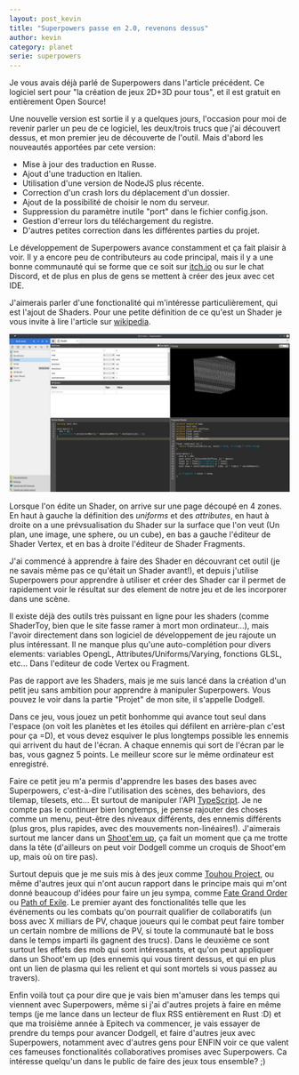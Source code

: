 ```yaml
---
layout: post_kevin
title: "Superpowers passe en 2.0, revenons dessus"
author: kevin
category: planet
serie: superpowers
---
```


Je vous avais déjà parlé de Superpowers dans l'article précédent. Ce logiciel sert pour "la création de jeux 2D+3D pour tous", et il est gratuit en entièrement Open Source!

<!--break-->

Une nouvelle version est sortie il y a quelques jours, l'occasion pour moi de revenir parler un peu de ce logiciel, les deux/trois trucs que j'ai découvert dessus, et mon premier jeu de découverte de l'outil. Mais d'abord les nouveautés apportées par cete version:

- Mise à jour des traduction en Russe.
- Ajout d'une traduction en Italien.
- Utilisation d'une version de NodeJS plus récente.
- Correction d'un crash lors du déplacement d'un dossier.
- Ajout de la possibilité de choisir le nom du serveur.
- Suppression du paramètre inutile "port" dans le fichier config.json.
- Gestion d'erreur lors du téléchargement du registre.
- D'autres petites correction dans les différentes parties du projet.

Le développement de Superpowers avance constamment et ça fait plaisir à voir. Il y a encore peu de contributeurs au code principal, mais il y a une bonne communauté qui se forme que ce soit sur [itch.io](itch.io) ou sur le chat Discord, et de plus en plus de gens se mettent à créer des jeux avec cet IDE.

J'aimerais parler d'une fonctionalité qui m'intéresse particulièrement, qui est l'ajout de Shaders. Pour une petite définition de ce qu'est un Shader je vous invite à lire l'article sur [wikipedia](https://en.wikipedia.org/wiki/Shader).

![superpowers_03](/images/superpowers_03.jpg)

Lorsque l'on édite un Shader, on arrive sur une page découpé en 4 zones. En haut à gauche la définition des _uniforms_ et des _attributes_, en haut à droite on a une prévsualisation du Shader sur la surface que l'on veut (Un plan, une image, une sphere, ou un cube), en bas a gauche l'éditeur de Shader Vertex, et en bas à droite l'éditeur de Shader Fragments.

J'ai commencé à apprendre à faire des Shader en découvrant cet outil (je ne savais même pas ce qu'était un Shader avant!), et depuis j'utilise Superpowers pour apprendre à utiliser et créer des Shader car il permet de rapidement voir le résultat sur des element de notre jeu et de les incorporer dans une scène.

Il existe déjà des outils très puissant en ligne pour les shaders (comme ShaderToy, bien que le site fasse ramer à mort mon ordinateur...), mais l'avoir directement dans son logiciel de développement de jeu rajoute un plus intéressant. Il ne manque plus qu'une auto-complétion pour divers elements: variables OpengL, Attributes/Uniforms/Varying, fonctions GLSL, etc... Dans l'editeur de code Vertex ou Fragment.

Pas de rapport ave les Shaders, mais je me suis lancé dans la création d'un petit jeu sans ambition pour apprendre à manipuler Superpowers. Vous pouvez le voir dans la partie "Projet" de mon site, il s'appelle Dodgell.

Dans ce jeu, vous jouez un petit bonhomme qui avance tout seul dans l'espace (on voit les planètes et les étoiles qui défilent en arrière-plan c'est pour ça =D), et vous devez esquiver le plus longtemps possible les ennemis qui arrivent du haut de l'écran. A chaque ennemis qui sort de l'écran par le bas, vous gagnez 5 points. Le meilleur score sur le même ordinateur est enregistré.

Faire ce petit jeu m'a permis d'apprendre les bases des bases avec Superpowers, c'est-à-dire l'utilisation des scènes, des behaviors, des tilemap, tilesets, etc... Et surtout de manipuler l'API [TypeScript](https://www.typescriptlang.org/). Je ne compte pas le continuer bien longtemps, je pense rajouter des choses comme un menu, peut-être des niveaux différents, des ennemis différents (plus gros, plus rapides, avec des mouvements non-linéaires!). J'aimerais surtout me lancer dans un [Shoot'em up](https://fr.wikipedia.org/wiki/Shoot_%27em_up), ça fait un moment que ça me trotte dans la tête (d'ailleurs on peut voir Dodgell comme un croquis de Shoot'em up, mais où on tire pas).

Surtout depuis que je me suis mis à des jeux comme [Touhou Project](https://en.wikipedia.org/wiki/Touhou_Project), ou même d'autres jeux qui n'ont aucun rapport dans le principe mais qui m'ont donné beaucoup d'idées pour faire un jeu sympa, comme [Fate Grand Order](http://typemoon.wikia.com/wiki/Fate/Grand_Order) ou [Path of Exile](https://www.pathofexile.com/). Le premier ayant des fonctionalités telle que les événements ou les combats qu'on pourrait qualifier de collaboratifs (un boss avec X milliars de PV, chaque joueurs qui le combat peut faire tomber un certain nombre de millions de PV, si toute la communauté bat le boss dans le temps imparti ils gagnent des trucs). Dans le deuxième ce sont surtout les effets des mob qui sont intéressants, et qu'on peut appliquer dans un Shoot'em up (des ennemis qui vous tirent dessus, et qui en plus ont un lien de plasma qui les relient et qui sont mortels si vous passez au travers).

Enfin voilà tout ça pour dire que je vais bien m'amuser dans les temps qui viennent avec Superpowers, même si j'ai d'autres projets à faire en même temps (je me lance dans un lecteur de flux RSS entièrement en Rust :D) et que ma troisième année à Epitech va commencer, je vais essayer de prendre du temps pour avancer Dodgell, et faire d'autres jeux avec Superpowers, notamment avec d'autres gens pour ENFIN voir ce que valent ces fameuses fonctionalités collaboratives promises avec Superpowers. Ca intéresse quelqu'un dans le public de faire des jeux tous ensemble? ;)
